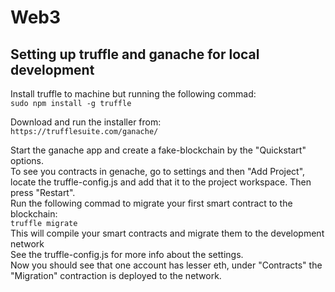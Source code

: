 # Web3


## Setting up truffle and ganache for local development
Install truffle to machine but running the following commad: <br />
`sudo npm install -g truffle`

Download and run the installer from: <br />
`https://trufflesuite.com/ganache/`
<br/>

Start the ganache app and create a fake-blockchain by the "Quickstart" options. <br />
To see you contracts in genache, go to settings and then "Add Project", locate the truffle-config.js and add that it to the project workspace. Then press "Restart". <br/>
Run the following commad to migrate your first smart contract to the blockchain: <br/>
`truffle migrate` <br/>
This will compile your smart contracts and migrate them to the development network <br/>
See the truffle-config.js for more info about the settings.<br>
Now you should see that one account has lesser eth, under "Contracts" the "Migration" contraction is deployed to the network.  
